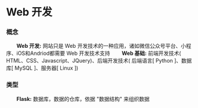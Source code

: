# Web 开发
### 概念
&emsp;&emsp;**Web 开发:** 网站只是 Web 开发技术的一种应用，诸如微信公众号平台、小程序、iOS和Andriod都需要 Web 开发技术支持
&emsp;&emsp;**Web 基础:** 前端开发技术( HTML、CSS、Javascript、JQuery)、后端开发技术( 后端语言[ Python ]、数据库[ MySQL ]、服务器[ Linux ])

### 类型
&emsp;&emsp;**Flask:** 数据库，数据的仓库，依据 "数据结构" 来组织数据


